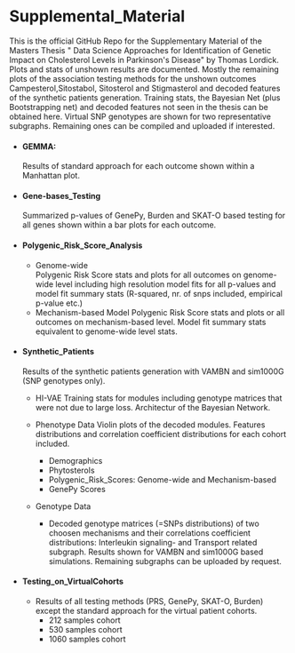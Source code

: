 # Supplemental_Material
This is the official GitHub Repo for the Supplementary Material of the Masters Thesis " Data Science Approaches for Identification of Genetic Impact on Cholesterol Levels in Parkinson's Disease" by Thomas Lordick. 
Plots and stats of unshown results are documented. Mostly the remaining plots of the association testing methods for the unshown outcomes
Campesterol,Sitostabol, Sitosterol and Stigmasterol and decoded features of the synthetic patients generation. Training stats, the Bayesian Net (plus Bootstrapping net) and decoded features not seen in the thesis can be obtained here. Virtual SNP genotypes are shown for two representative subgraphs. Remaining ones can be compiled and uploaded if interested.

* #### GEMMA: 
    Results of standard approach for each outcome shown within a Manhattan plot.
  
* #### Gene-bases_Testing
    Summarized p-values of GenePy, Burden and SKAT-O based testing for all genes shown within a bar plots for each outcome.

* #### Polygenic_Risk_Score_Analysis
  * Genome-wide  
      Polygenic Risk Score stats and plots for all outcomes on genome-wide level including high resolution model fits for all p-values and model fit summary               stats (R-squared, nr. of snps included, empirical p-value etc.)
  * Mechanism-based Model 
       Polygenic Risk Score stats and plots or all outcomes on mechanism-based level. Model fit summary stats equivalent to genome-wide level stats.
       
* #### Synthetic_Patients
  Results of the synthetic patients generation with VAMBN and sim1000G (SNP genotypes only). 
  * HI-VAE
    Training stats for modules including genotype matrices that were not due to large loss.
    Architectur of the Bayesian Network.
  
  * Phenotype Data
   Violin plots of the decoded modules. Features distributions and correlation coefficient distributions for each cohort included.
    * Demographics
    * Phytosterols
    * Polygenic_Risk_Scores: Genome-wide and Mechanism-based
    * GenePy Scores
  
  * Genotype Data
    * Decoded genotype matrices (=SNPs distributions) of two choosen mechanisms and their correlations coefficient distributions: Interleukin signaling- and                Transport related subgraph.
       Results shown for VAMBN and sim1000G based simulations. Remaining subgraphs can be uploaded by request.
    
* #### Testing_on_VirtualCohorts
     * Results of all testing methods (PRS, GenePy, SKAT-O, Burden) except the standard approach for the virtual patient cohorts.
        * 212 samples cohort
        * 530 samples cohort
        * 1060 samples cohort

